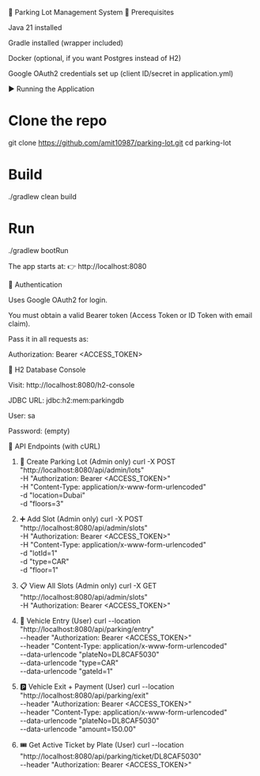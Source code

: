 📘 Parking Lot Management System
🔧 Prerequisites

Java 21 installed

Gradle installed (wrapper included)

Docker (optional, if you want Postgres instead of H2)

Google OAuth2 credentials set up (client ID/secret in application.yml)

▶️ Running the Application
# Clone the repo
git clone https://github.com/amit10987/parking-lot.git
cd parking-lot

# Build
./gradlew clean build

# Run
./gradlew bootRun


The app starts at:
👉 http://localhost:8080

🔑 Authentication

Uses Google OAuth2 for login.

You must obtain a valid Bearer token (Access Token or ID Token with email claim).

Pass it in all requests as:

Authorization: Bearer <ACCESS_TOKEN>

🚪 H2 Database Console

Visit: http://localhost:8080/h2-console

JDBC URL: jdbc:h2:mem:parkingdb

User: sa

Password: (empty)

🚗 API Endpoints (with cURL)
1. 🏢 Create Parking Lot (Admin only)
   curl -X POST "http://localhost:8080/api/admin/lots" \
   -H "Authorization: Bearer <ACCESS_TOKEN>" \
   -H "Content-Type: application/x-www-form-urlencoded" \
   -d "location=Dubai" \
   -d "floors=3"

2. ➕ Add Slot (Admin only)
   curl -X POST "http://localhost:8080/api/admin/slots" \
   -H "Authorization: Bearer <ACCESS_TOKEN>" \
   -H "Content-Type: application/x-www-form-urlencoded" \
   -d "lotId=1" \
   -d "type=CAR" \
   -d "floor=1"

3. 📋 View All Slots (Admin only)
   curl -X GET "http://localhost:8080/api/admin/slots" \
   -H "Authorization: Bearer <ACCESS_TOKEN>"

4. 🚙 Vehicle Entry (User)
   curl --location "http://localhost:8080/api/parking/entry" \
   --header "Authorization: Bearer <ACCESS_TOKEN>" \
   --header "Content-Type: application/x-www-form-urlencoded" \
   --data-urlencode "plateNo=DL8CAF5030" \
   --data-urlencode "type=CAR" \
   --data-urlencode "gateId=1"

5. 🅿️ Vehicle Exit + Payment (User)
   curl --location "http://localhost:8080/api/parking/exit" \
   --header "Authorization: Bearer <ACCESS_TOKEN>" \
   --header "Content-Type: application/x-www-form-urlencoded" \
   --data-urlencode "plateNo=DL8CAF5030" \
   --data-urlencode "amount=150.00"

6. 🎟 Get Active Ticket by Plate (User)
   curl --location "http://localhost:8080/api/parking/ticket/DL8CAF5030" \
   --header "Authorization: Bearer <ACCESS_TOKEN>"